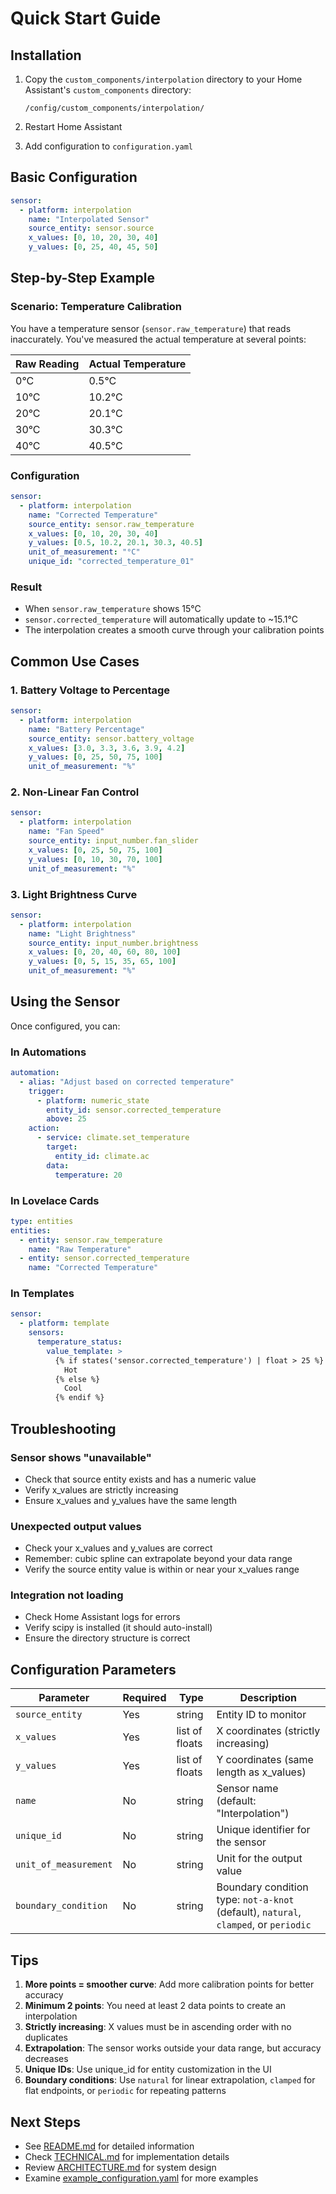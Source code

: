 # Quick Start Guide

## Installation

1. Copy the `custom_components/interpolation` directory to your Home Assistant's `custom_components` directory:

   ```
   /config/custom_components/interpolation/
   ```

2. Restart Home Assistant

3. Add configuration to `configuration.yaml`

## Basic Configuration

```yaml
sensor:
  - platform: interpolation
    name: "Interpolated Sensor"
    source_entity: sensor.source
    x_values: [0, 10, 20, 30, 40]
    y_values: [0, 25, 40, 45, 50]
```

## Step-by-Step Example

### Scenario: Temperature Calibration

You have a temperature sensor (`sensor.raw_temperature`) that reads inaccurately.
You've measured the actual temperature at several points:

| Raw Reading | Actual Temperature |
|-------------|-------------------|
| 0°C         | 0.5°C            |
| 10°C        | 10.2°C           |
| 20°C        | 20.1°C           |
| 30°C        | 30.3°C           |
| 40°C        | 40.5°C           |

### Configuration

```yaml
sensor:
  - platform: interpolation
    name: "Corrected Temperature"
    source_entity: sensor.raw_temperature
    x_values: [0, 10, 20, 30, 40]
    y_values: [0.5, 10.2, 20.1, 30.3, 40.5]
    unit_of_measurement: "°C"
    unique_id: "corrected_temperature_01"
```

### Result

- When `sensor.raw_temperature` shows 15°C
- `sensor.corrected_temperature` will automatically update to ~15.1°C
- The interpolation creates a smooth curve through your calibration points

## Common Use Cases

### 1. Battery Voltage to Percentage

```yaml
sensor:
  - platform: interpolation
    name: "Battery Percentage"
    source_entity: sensor.battery_voltage
    x_values: [3.0, 3.3, 3.6, 3.9, 4.2]
    y_values: [0, 25, 50, 75, 100]
    unit_of_measurement: "%"
```

### 2. Non-Linear Fan Control

```yaml
sensor:
  - platform: interpolation
    name: "Fan Speed"
    source_entity: input_number.fan_slider
    x_values: [0, 25, 50, 75, 100]
    y_values: [0, 10, 30, 70, 100]
    unit_of_measurement: "%"
```

### 3. Light Brightness Curve

```yaml
sensor:
  - platform: interpolation
    name: "Light Brightness"
    source_entity: input_number.brightness
    x_values: [0, 20, 40, 60, 80, 100]
    y_values: [0, 5, 15, 35, 65, 100]
    unit_of_measurement: "%"
```

## Using the Sensor

Once configured, you can:

### In Automations

```yaml
automation:
  - alias: "Adjust based on corrected temperature"
    trigger:
      - platform: numeric_state
        entity_id: sensor.corrected_temperature
        above: 25
    action:
      - service: climate.set_temperature
        target:
          entity_id: climate.ac
        data:
          temperature: 20
```

### In Lovelace Cards

```yaml
type: entities
entities:
  - entity: sensor.raw_temperature
    name: "Raw Temperature"
  - entity: sensor.corrected_temperature
    name: "Corrected Temperature"
```

### In Templates

```yaml
sensor:
  - platform: template
    sensors:
      temperature_status:
        value_template: >
          {% if states('sensor.corrected_temperature') | float > 25 %}
            Hot
          {% else %}
            Cool
          {% endif %}
```

## Troubleshooting

### Sensor shows "unavailable"

- Check that source entity exists and has a numeric value
- Verify x_values are strictly increasing
- Ensure x_values and y_values have the same length

### Unexpected output values

- Check your x_values and y_values are correct
- Remember: cubic spline can extrapolate beyond your data range
- Verify the source entity value is within or near your x_values range

### Integration not loading

- Check Home Assistant logs for errors
- Verify scipy is installed (it should auto-install)
- Ensure the directory structure is correct

## Configuration Parameters

| Parameter | Required | Type | Description |
|-----------|----------|------|-------------|
| `source_entity` | Yes | string | Entity ID to monitor |
| `x_values` | Yes | list of floats | X coordinates (strictly increasing) |
| `y_values` | Yes | list of floats | Y coordinates (same length as x_values) |
| `name` | No | string | Sensor name (default: "Interpolation") |
| `unique_id` | No | string | Unique identifier for the sensor |
| `unit_of_measurement` | No | string | Unit for the output value |
| `boundary_condition` | No | string | Boundary condition type: `not-a-knot` (default), `natural`, `clamped`, or `periodic` |

## Tips

1. **More points = smoother curve**: Add more calibration points for better accuracy
2. **Minimum 2 points**: You need at least 2 data points to create an interpolation
3. **Strictly increasing**: X values must be in ascending order with no duplicates
4. **Extrapolation**: The sensor works outside your data range, but accuracy decreases
5. **Unique IDs**: Use unique_id for entity customization in the UI
6. **Boundary conditions**: Use `natural` for linear extrapolation, `clamped` for flat endpoints, or `periodic` for repeating patterns

## Next Steps

- See [README.md](README.md) for detailed information
- Check [TECHNICAL.md](TECHNICAL.md) for implementation details
- Review [ARCHITECTURE.md](ARCHITECTURE.md) for system design
- Examine [example_configuration.yaml](example_configuration.yaml) for more examples
